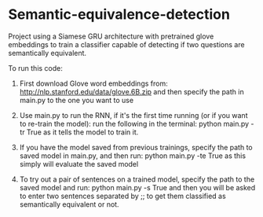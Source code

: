 # Semantic-equivalence-detection

Project using a Siamese GRU architecture with pretrained glove embeddings to train a classifier capable of detecting if two questions are semantically equivalent. 


To run this code:

1. First download Glove word embeddings from: http://nlp.stanford.edu/data/glove.6B.zip and then specify the path in main.py to the one you want to use


2. Use main.py to run the RNN, if it's the first time running (or if you want to re-train the model):
run the following in the terminal: python main.py -tr True as it tells the model to train it.

3. If you have the model saved from previous trainings, specify the path to saved model in main.py, and then run: python main.py -te True as this simply will evaluate the saved model

4. To try out a pair of sentences on a trained model, specify the path to the saved model and run: python main.py -s True and then you will be asked to enter two sentences separated by ;; to get them classified as semantically equivalent or not.
